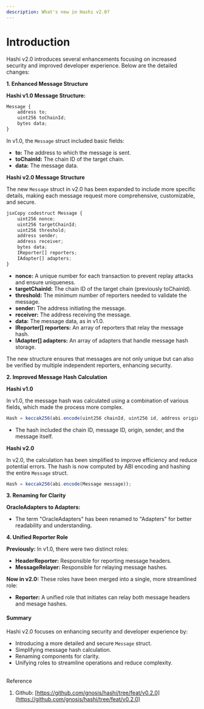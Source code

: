 ```yaml
---
description: What's new in Hashi v2.0?
---
```


# Introduction

Hashi v2.0 introduces several enhancements focusing on increased security and improved developer experience. Below are the detailed changes:

**1. Enhanced Message Structure**

**Hashi v1.0 Message Structure:**

```jsx
Message {
    address to;
    uint256 toChainId;
    bytes data;
}
```

In v1.0, the `Message` struct included basic fields:

* **to:** The address to which the message is sent.
* **toChainId:** The chain ID of the target chain.
* **data:** The message data.

**Hashi v2.0 Message Structure**

The new `Message` struct in v2.0 has been expanded to include more specific details, making each message request more comprehensive, customizable, and secure.

```jsx
jsxCopy codestruct Message {
    uint256 nonce;
    uint256 targetChainId;
    uint256 threshold;
    address sender;
    address receiver;
    bytes data;
    IReporter[] reporters;
    IAdapter[] adapters;
}
```

* **nonce:** A unique number for each transaction to prevent replay attacks and ensure uniqueness.
* **targetChainId:** The chain ID of the target chain (previously toChainId).
* **threshold:** The minimum number of reporters needed to validate the message.
* **sender:** The address initiating the message.
* **receiver:** The address receiving the message.
* **data:** The message data, as in v1.0.
* **IReporter\[] reporters:** An array of reporters that relay the message hash.
* **IAdapter\[] adapters:** An array of adapters that handle message hash storage.

The new structure ensures that messages are not only unique but can also be verified by multiple independent reporters, enhancing security.

**2. Improved Message Hash Calculation**

**Hashi v1.0**

In v1.0, the message hash was calculated using a combination of various fields, which made the process more complex.

```jsx
Hash = keccak256(abi.encode(uint256 chainId, uint256 id, address origin, address sender, Message message));
```

* The hash included the chain ID, message ID, origin, sender, and the message itself.

**Hashi v2.0**

In v2.0, the calculation has been simplified to improve efficiency and reduce potential errors. The hash is now computed by ABI encoding and hashing the entire `Message` struct.

```jsx
Hash = keccak256(abi.encode(Message message));
```

**3. Renaming for Clarity**

**OracleAdapters to Adapters:**

* The term "OracleAdapters" has been renamed to "Adapters" for better readability and understanding.

**4. Unified Reporter Role**

**Previously:** In v1.0, there were two distinct roles:

* **HeaderReporter:** Responsible for reporting message headers.
* **MessageRelayer:** Responsible for relaying message hashes.

**Now in v2.0:** These roles have been merged into a single, more streamlined role:

* **Reporter:** A unified role that initiates can relay both message headers and mesage hashes.

#### Summary

Hashi v2.0 focuses on enhancing security and developer experience by:

* Introducing a more detailed and secure `Message` struct.
* Simplifying message hash calculation.
* Renaming components for clarity.
* Unifying roles to streamline operations and reduce complexity.

\
Reference

1. Github: [https://github.com/gnosis/hashi/tree/feat/v0.2.0](https://github.com/gnosis/hashi/tree/feat/v0.2.0)
